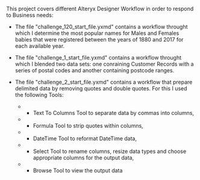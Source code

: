 
This project covers different Alteryx Designer Workflow in order to respond to Business needs:  

* The file "challenge_120_start_file.yxmd" contains a workflow throught which I determine the most popular names for Males and Females babies that were registered between the years of 1880 and 2017 for each available year.

* The file "challenge_1_start_file.yxmd" contains a workflow throught which I blended two data sets: one conraining Customer Records with a series of postal codes and another containing postcode ranges.

* The file "challenge_2_start_file.yxmd" contains a workflow that prepare delimited data by removing quotes and double quotes. For this I used the following Tools:
  * * Text To Columns Tool to separate data by commas into columns, 
  * * Formula Tool to strip quotes within columns,
  * * DateTime Tool to reformat DateTime data,
  * * Select Tool to rename columns, resize data types and choose appropriate columns for the output data,
  * * Browse Tool to view the output data    


